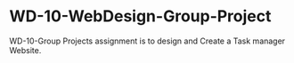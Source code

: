 # WD-10-WebDesign-Group-Project
WD-10-Group Projects assignment is to design and Create a Task manager Website.
